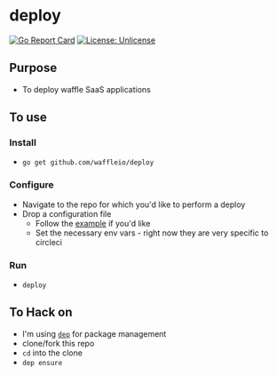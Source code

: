 # deploy

[![Go Report Card](https://goreportcard.com/badge/waffleio/deploy)](https://goreportcard.com/report/waffleio/deploy)
[![License: Unlicense](https://img.shields.io/badge/license-Unlicense-blue.svg)](http://unlicense.org/)


## Purpose
* To deploy waffle SaaS applications

## To use
### Install
* `go get github.com/waffleio/deploy`

### Configure
* Navigate to the repo for which you'd like to perform a deploy
* Drop a configuration file
  * Follow the [example](./doc/deploy.yaml) if you'd like
  * Set the necessary env vars - right now they are very specific to circleci

### Run
* `deploy`

## To Hack on
* I'm using [`dep`](https://github.com/golang/dep) for package management
* clone/fork this repo
* `cd` into the clone
* `dep ensure`
